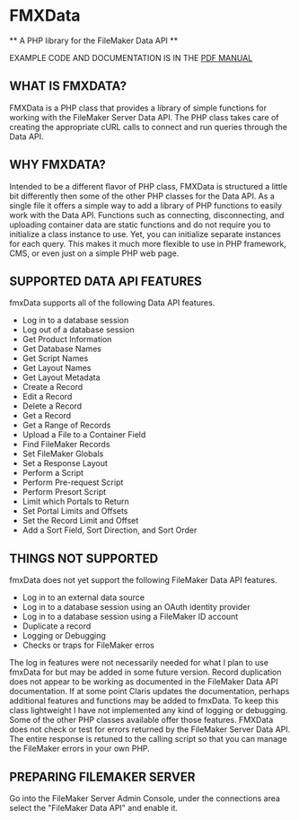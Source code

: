 # FMXData

** A PHP library for the FileMaker Data API **


EXAMPLE CODE AND DOCUMENTATION IS IN THE [PDF MANUAL](manual.pdf)


## WHAT IS FMXDATA?

FMXData is a PHP class that provides a library of simple functions for working with the FileMaker Server Data API. The PHP class takes care of creating the appropriate cURL calls to connect and run queries through the Data API.

## WHY FMXDATA?

Intended to be a different flavor of PHP class, FMXData is structured a little bit differently then some of the other PHP classes for the Data API. As a single file it offers a simple way to add a library of PHP functions to easily work with the Data API. Functions such as connecting, disconnecting, and uploading container data are static functions and do not require you to initialize a class instance to use. Yet, you can initialize separate instances for each query. This makes it much more flexible to use in PHP framework, CMS, or even just on a simple PHP web page.

## SUPPORTED DATA API FEATURES

fmxData supports all of the following Data API features.

- Log in to a database session
- Log out of a database session
- Get Product Information
- Get Database Names
- Get Script Names
- Get Layout Names
- Get Layout Metadata
- Create a Record
- Edit a Record
- Delete a Record
- Get a Record
- Get a Range of Records
- Upload a File to a Container Field
- Find FileMaker Records
- Set FileMaker Globals
- Set a Response Layout
- Perform a Script
- Perform Pre-request Script
- Perform Presort Script
- Limit which Portals to Return
- Set Portal Limits and Offsets
- Set the Record Limit and Offset
- Add a Sort Field, Sort Direction, and Sort Order

## THINGS NOT SUPPORTED

fmxData does not yet support the following FileMaker Data API features.

- Log in to an external data source
- Log in to a database session using an OAuth identity provider
- Log in to a database session using a FileMaker ID account
- Duplicate a record
- Logging or Debugging
- Checks or traps for FileMaker erros

The log in features were not necessarily needed for what I plan to use fmxData for but may be added in some future version. Record duplication does not appear to be working as documented in the FileMaker Data API documentation. If at some point Claris updates the documentation, perhaps additional features and functions may be added to fmxData. To keep this class lightweight I have not implemented any kind of logging or debugging. Some of the other PHP classes available offer those features. FMXData does not check or test for errors returned by the FileMaker Server Data API. The entire response is retuned to the calling script so that you can manage the FileMaker errors in your own PHP.

## PREPARING FILEMAKER SERVER

Go into the FileMaker Server Admin Console, under the connections area select the "FileMaker Data API" and enable it.


